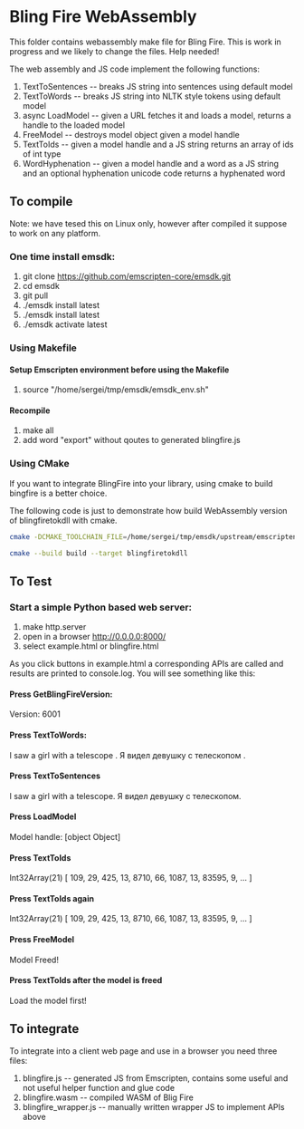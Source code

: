 # Bling Fire WebAssembly

This folder contains webassembly make file for Bling Fire. This is work in progress and we likely to change the files. Help needed!

The web assembly and JS code implement the following functions:

  1. TextToSentences -- breaks JS string into sentences using default model
  2. TextToWords -- breaks JS string into NLTK style tokens using default model 
  3. async LoadModel -- given a URL fetches it and loads a model, returns a handle to the loaded model
  4. FreeModel -- destroys model object given a model handle
  5. TextToIds -- given a model handle and a JS string returns an array of ids of int type
  6. WordHyphenation -- given a model handle and a word as a JS string and an optional hyphenation unicode code returns a hyphenated word

## To compile

Note: we have tesed this on Linux only, however after compiled it suppose to work on any platform.

### One time install emsdk:

1. git clone https://github.com/emscripten-core/emsdk.git
2. cd emsdk
3. git pull
4. ./emsdk install latest
5. ./emsdk install latest
6. ./emsdk activate latest

### Using Makefile

#### Setup Emscripten environment before using the Makefile

1. source "/home/sergei/tmp/emsdk/emsdk_env.sh"

#### Recompile

1. make all
2. add word "export" without qoutes to generated blingfire.js

### Using CMake

If you want to integrate BlingFire into your library, using cmake to build bingfire is a better choice.

The following code is just to demonstrate how build WebAssembly version of blingfiretokdll with cmake.

```sh
cmake -DCMAKE_TOOLCHAIN_FILE=/home/sergei/tmp/emsdk/upstream/emscripten/cmake/Modules/Platform/Emscripten.cmake .. -B build

cmake --build build --target blingfiretokdll 
```

## To Test

### Start a simple Python based web server:

1. make http.server
2. open in a browser http://0.0.0.0:8000/
3. select example.html or blingfire.html

As you click buttons in example.html a corresponding APIs are called and results are printed to console.log. You will see something like this:

#### Press GetBlingFireVersion:

Version: 6001

#### Press TextToWords:

I saw a girl with a telescope . Я видел девушку с телескопом .

#### Press TextToSentences

I saw a girl with a telescope.
Я видел девушку с телескопом.

#### Press LoadModel

Model handle: [object Object]

#### Press TextToIds

Int32Array(21) [ 109, 29, 425, 13, 8710, 66, 1087, 13, 83595, 9, … ]

#### Press TextToIds again

Int32Array(21) [ 109, 29, 425, 13, 8710, 66, 1087, 13, 83595, 9, … ]

#### Press FreeModel

Model Freed!

#### Press TextToIds after the model is freed

Load the model first!

## To integrate

To integrate into a client web page and use in a browser you need three files:

1. blingfire.js            -- generated JS from Emscripten, contains some useful and not useful helper function and glue code
2. blingfire.wasm          -- compiled WASM of Blig Fire
3. blingfire_wrapper.js    -- manually written wrapper JS to implement APIs above